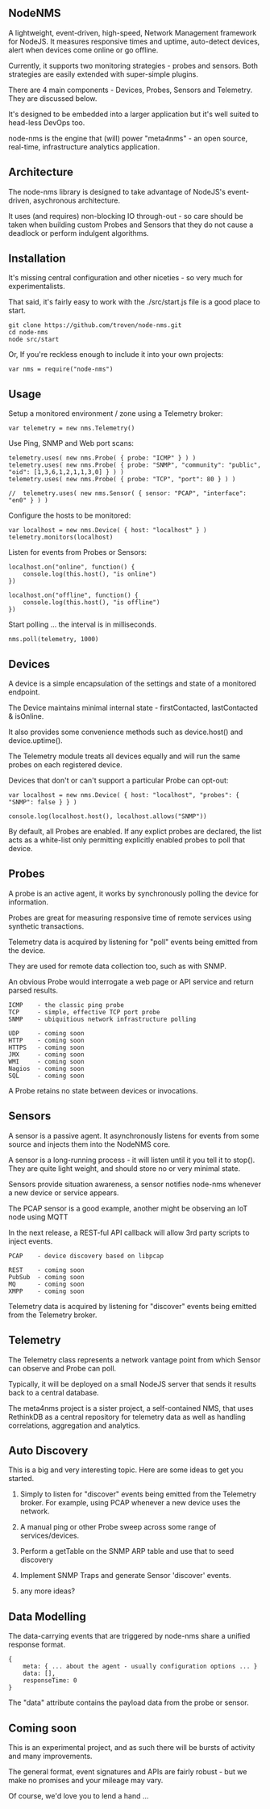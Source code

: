 NodeNMS
---------

A lightweight, event-driven, high-speed, Network Management framework for NodeJS. It measures responsive times and uptime, auto-detect devices, alert when devices come online or go offline.

Currently, it supports two monitoring strategies - probes and sensors. Both strategies are easily extended with super-simple plugins.

There are 4 main components - Devices, Probes, Sensors and Telemetry. They are discussed below.

It's designed to be embedded into a larger application but it's well suited to head-less DevOps too.

node-nms is the engine that (will) power "meta4nms" - an open source, real-time, infrastructure analytics application.

Architecture
------------

The node-nms library is designed to take advantage of NodeJS's event-driven, asychronous architecture.

It uses (and requires) non-blocking IO through-out - so care should be taken when building custom Probes and Sensors that they do not cause a deadlock or perform indulgent algorithms.

Installation
------------

It's missing central configuration and other niceties - so very much for experimentalists.

That said, it's fairly easy to work with the ./src/start.js file is a good place to start.

	git clone https://github.com/troven/node-nms.git
	cd node-nms
	node src/start

Or, If you're reckless enough to include it into your own projects:

	var nms = require("node-nms")

Usage
-----

Setup a monitored environment / zone using a Telemetry broker:

	var telemetry = new nms.Telemetry()
	
Use Ping, SNMP and Web port scans:

	telemetry.uses( new nms.Probe( { probe: "ICMP" } ) )
	telemetry.uses( new nms.Probe( { probe: "SNMP", "community": "public", "oid": [1,3,6,1,2,1,1,3,0] } ) )
	telemetry.uses( new nms.Probe( { probe: "TCP", "port": 80 } ) )

	//	telemetry.uses( new nms.Sensor( { sensor: "PCAP", "interface": "en0" } ) )
	
Configure the hosts to be monitored:

	var localhost = new nms.Device( { host: "localhost" } )
	telemetry.monitors(localhost)

Listen for events from Probes or Sensors:

	localhost.on("online", function() {
		console.log(this.host(), "is online")
	})

	localhost.on("offline", function() {
		console.log(this.host(), "is offline")
	})

Start polling ... the interval is in milliseconds. 

	nms.poll(telemetry, 1000)

Devices
-------

A device is a simple encapsulation of the settings and state of a monitored endpoint.

The Device maintains minimal internal state - firstContacted, lastContacted & isOnline.

It also provides some convenience methods such as device.host() and device.uptime().

The Telemetry module treats all devices equally and will run the same probes on each registered device.

Devices that don't or can't support a particular Probe can opt-out:

	var localhost = new nms.Device( { host: "localhost", "probes": { "SNMP": false } } )

	console.log(localhost.host(), localhost.allows("SNMP"))

By default, all Probes are enabled. If any explict probes are declared, the list acts as a white-list only
permitting explicitly enabled probes to poll that device. 

Probes
------

A probe is an active agent, it works by synchronously polling the device for information.

Probes are great for measuring responsive time of remote services using synthetic transactions.

Telemetry data is acquired by listening for "poll" events being emitted from the device.

They are used for remote data collection too, such as with SNMP.

An obvious Probe would interrogate a web page or API service and return parsed results.


	ICMP 	- the classic ping probe
	TCP	 	- simple, effective TCP port probe
	SNMP	- ubiquitious network infrastructure polling

	UDP		- coming soon
	HTTP	- coming soon
	HTTPS	- coming soon
	JMX		- coming soon
	WMI		- coming soon
	Nagios	- coming soon
	SQL		- coming soon

A Probe retains no state between devices or invocations.

Sensors
-------

A sensor is a passive agent. It asynchronously listens for events from some source and injects them into 
the NodeNMS core.

A sensor is a long-running process - it will listen until it you tell it to stop(). They are quite light weight, and should store no or very minimal state.

Sensors provide situation awareness, a sensor notifies node-nms whenever a new device or service appears.

The PCAP sensor is a good example, another might be observing an IoT node using MQTT

In the next release, a REST-ful API callback will allow 3rd party scripts to inject events.

	PCAP	- device discovery based on libpcap

	REST	- coming soon
	PubSub	- coming soon
	MQ		- coming soon
	XMPP	- coming soon

Telemetry data is acquired by listening for "discover" events being emitted from the Telemetry broker.

Telemetry
---------

The Telemetry class represents a network vantage point from which Sensor can observe and Probe can poll.

Typically, it will be deployed on a small NodeJS server that sends it results back to a central database.

The meta4nms project is a sister project, a self-contained NMS, that uses RethinkDB as a central repository for telemetry data as well as handling correlations, aggregation and analytics.

Auto Discovery
--------------

This is a big and very interesting topic. Here are some ideas to get you started.

1) Simply to listen for "discover" events being emitted from the Telemetry broker. For example, using PCAP whenever a new device uses the network.

2) A manual ping or other Probe sweep across some range of services/devices.

3) Perform a getTable on the SNMP ARP table and use that to seed discovery 

4) Implement SNMP Traps and generate Sensor 'discover' events.

5) any more ideas?

Data Modelling
--------------

The data-carrying events that are triggered by node-nms share a unified response format.

	{
		meta: { ... about the agent - usually configuration options ... }
		data: [],
		responseTime: 0
	}

The "data" attribute contains the payload data from the probe or sensor.

Coming soon
-----------

This is an experimental project, and as such there will be bursts of activity and many improvements.

The general format, event signatures and APIs are fairly robust - but we make no promises and your mileage may vary.

Of course, we'd love you to lend a hand ...
